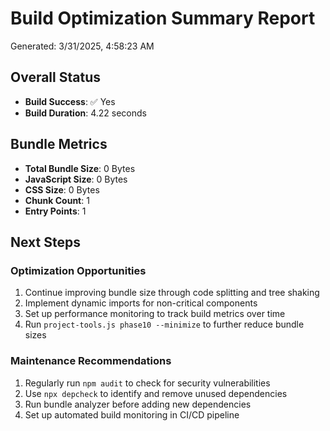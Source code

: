 # Build Optimization Summary Report

Generated: 3/31/2025, 4:58:23 AM

## Overall Status

- **Build Success**: ✅ Yes
- **Build Duration**: 4.22 seconds

## Bundle Metrics

- **Total Bundle Size**: 0 Bytes
- **JavaScript Size**: 0 Bytes
- **CSS Size**: 0 Bytes
- **Chunk Count**: 1
- **Entry Points**: 1

## Next Steps

### Optimization Opportunities

1. Continue improving bundle size through code splitting and tree shaking
2. Implement dynamic imports for non-critical components
3. Set up performance monitoring to track build metrics over time
4. Run `project-tools.js phase10 --minimize` to further reduce bundle sizes

### Maintenance Recommendations

1. Regularly run `npm audit` to check for security vulnerabilities
2. Use `npx depcheck` to identify and remove unused dependencies
3. Run bundle analyzer before adding new dependencies
4. Set up automated build monitoring in CI/CD pipeline

